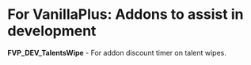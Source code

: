 # For VanillaPlus: Addons to assist in development

**FVP_DEV_TalentsWipe** - For addon discount timer on talent wipes.
